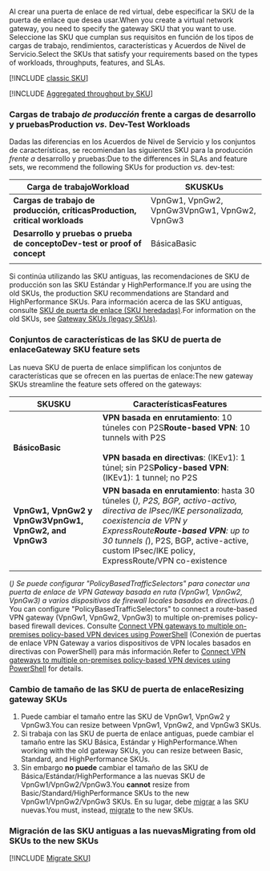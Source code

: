 <span data-ttu-id="3aa06-101">Al crear una puerta de enlace de red virtual, debe especificar la SKU de la puerta de enlace que desea usar.</span><span class="sxs-lookup"><span data-stu-id="3aa06-101">When you create a virtual network gateway, you need to specify the gateway SKU that you want to use.</span></span> <span data-ttu-id="3aa06-102">Seleccione las SKU que cumplan sus requisitos en función de los tipos de cargas de trabajo, rendimientos, características y Acuerdos de Nivel de Servicio.</span><span class="sxs-lookup"><span data-stu-id="3aa06-102">Select the SKUs that satisfy your requirements based on the types of workloads, throughputs, features, and SLAs.</span></span>

[!INCLUDE [classic SKU](./vpn-gateway-classic-sku-support-include.md)]

[!INCLUDE [Aggregated throughput by SKU](./vpn-gateway-table-gwtype-aggtput-include.md)]

###  <span data-ttu-id="3aa06-103"><a name="workloads"></a>Cargas de trabajo  *de producción* frente a cargas de desarrollo y pruebas</span><span class="sxs-lookup"><span data-stu-id="3aa06-103"><a name="workloads"></a>Production *vs.* Dev-Test Workloads</span></span>

<span data-ttu-id="3aa06-104">Dadas las diferencias en los Acuerdos de Nivel de Servicio y los conjuntos de características, se recomiendan las siguientes SKU para la producción *frente a* desarrollo y pruebas:</span><span class="sxs-lookup"><span data-stu-id="3aa06-104">Due to the differences in SLAs and feature sets, we recommend the following SKUs for production *vs.* dev-test:</span></span>

| <span data-ttu-id="3aa06-105">**Carga de trabajo**</span><span class="sxs-lookup"><span data-stu-id="3aa06-105">**Workload**</span></span>                       | <span data-ttu-id="3aa06-106">**SKU**</span><span class="sxs-lookup"><span data-stu-id="3aa06-106">**SKUs**</span></span>               |
| ---                                | ---                    |
| <span data-ttu-id="3aa06-107">**Cargas de trabajo de producción, críticas**</span><span class="sxs-lookup"><span data-stu-id="3aa06-107">**Production, critical workloads**</span></span> | <span data-ttu-id="3aa06-108">VpnGw1, VpnGw2, VpnGw3</span><span class="sxs-lookup"><span data-stu-id="3aa06-108">VpnGw1, VpnGw2, VpnGw3</span></span> |
| <span data-ttu-id="3aa06-109">**Desarrollo y pruebas o prueba de concepto**</span><span class="sxs-lookup"><span data-stu-id="3aa06-109">**Dev-test or proof of concept**</span></span>   | <span data-ttu-id="3aa06-110">Básica</span><span class="sxs-lookup"><span data-stu-id="3aa06-110">Basic</span></span>                  |
|                                    |                        |

<span data-ttu-id="3aa06-111">Si continúa utilizando las SKU antiguas, las recomendaciones de SKU de producción son las SKU Estándar y HighPerformance.</span><span class="sxs-lookup"><span data-stu-id="3aa06-111">If you are using the old SKUs, the production SKU recommendations are Standard and HighPerformance SKUs.</span></span> <span data-ttu-id="3aa06-112">Para información acerca de las SKU antiguas, consulte [SKU de puerta de enlace (SKU heredadas)](../articles/vpn-gateway/vpn-gateway-about-skus-legacy.md).</span><span class="sxs-lookup"><span data-stu-id="3aa06-112">For information on the old SKUs, see [Gateway SKUs (legacy SKUs)](../articles/vpn-gateway/vpn-gateway-about-skus-legacy.md).</span></span>

###  <span data-ttu-id="3aa06-113"><a name="feature"></a>Conjuntos de características de las SKU de puerta de enlace</span><span class="sxs-lookup"><span data-stu-id="3aa06-113"><a name="feature"></a>Gateway SKU feature sets</span></span>

<span data-ttu-id="3aa06-114">Las nueva SKU de puerta de enlace simplifican los conjuntos de características que se ofrecen en las puertas de enlace:</span><span class="sxs-lookup"><span data-stu-id="3aa06-114">The new gateway SKUs streamline the feature sets offered on the gateways:</span></span>

| <span data-ttu-id="3aa06-115">**SKU**</span><span class="sxs-lookup"><span data-stu-id="3aa06-115">**SKU**</span></span>| <span data-ttu-id="3aa06-116">**Características**</span><span class="sxs-lookup"><span data-stu-id="3aa06-116">**Features**</span></span>|
| ---    | ---         |
|<span data-ttu-id="3aa06-117">**Básico**</span><span class="sxs-lookup"><span data-stu-id="3aa06-117">**Basic**</span></span>   | <span data-ttu-id="3aa06-118">**VPN basada en enrutamiento**: 10 túneles con P2S</span><span class="sxs-lookup"><span data-stu-id="3aa06-118">**Route-based VPN**: 10 tunnels with P2S</span></span><br><br><span data-ttu-id="3aa06-119">**VPN basada en directivas**: (IKEv1): 1 túnel; sin P2S</span><span class="sxs-lookup"><span data-stu-id="3aa06-119">**Policy-based VPN**: (IKEv1): 1 tunnel; no P2S</span></span>|
| <span data-ttu-id="3aa06-120">**VpnGw1, VpnGw2 y VpnGw3**</span><span class="sxs-lookup"><span data-stu-id="3aa06-120">**VpnGw1, VpnGw2, and VpnGw3**</span></span> | <span data-ttu-id="3aa06-121">**VPN basada en enrutamiento**: hasta 30 túneles (*), P2S, BGP, activo-activo, directiva de IPsec/IKE personalizada, coexistencia de VPN y ExpressRoute</span><span class="sxs-lookup"><span data-stu-id="3aa06-121">**Route-based VPN**: up to 30 tunnels (*), P2S, BGP, active-active, custom IPsec/IKE policy, ExpressRoute/VPN co-existence</span></span> |
|        |             |

<span data-ttu-id="3aa06-122">(*) Se puede configurar "PolicyBasedTrafficSelectors" para conectar una puerta de enlace de VPN Gateway basada en ruta (VpnGw1, VpnGw2, VpnGw3) a varios dispositivos de firewall locales basados en directivas.</span><span class="sxs-lookup"><span data-stu-id="3aa06-122">(*) You can configure "PolicyBasedTrafficSelectors" to connect a route-based VPN gateway (VpnGw1, VpnGw2, VpnGw3) to multiple on-premises policy-based firewall devices.</span></span> <span data-ttu-id="3aa06-123">Consulte [Connect VPN gateways to multiple on-premises policy-based VPN devices using PowerShell](../articles/vpn-gateway/vpn-gateway-connect-multiple-policybased-rm-ps.md) (Conexión de puertas de enlace VPN Gateway a varios dispositivos de VPN locales basados en directivas con PowerShell) para más información.</span><span class="sxs-lookup"><span data-stu-id="3aa06-123">Refer to [Connect VPN gateways to multiple on-premises policy-based VPN devices using PowerShell](../articles/vpn-gateway/vpn-gateway-connect-multiple-policybased-rm-ps.md) for details.</span></span>

###  <span data-ttu-id="3aa06-124"><a name="resize"></a>Cambio de tamaño de las SKU de puerta de enlace</span><span class="sxs-lookup"><span data-stu-id="3aa06-124"><a name="resize"></a>Resizing gateway SKUs</span></span>

1. <span data-ttu-id="3aa06-125">Puede cambiar el tamaño entre las SKU de VpnGw1, VpnGw2 y VpnGw3.</span><span class="sxs-lookup"><span data-stu-id="3aa06-125">You can resize between VpnGw1, VpnGw2, and VpnGw3 SKUs.</span></span>
2. <span data-ttu-id="3aa06-126">Si trabaja con las SKU de puerta de enlace antiguas, puede cambiar el tamaño entre las SKU Básica, Estándar y HighPerformance.</span><span class="sxs-lookup"><span data-stu-id="3aa06-126">When working with the old gateway SKUs, you can resize between Basic, Standard, and HighPerformance SKUs.</span></span>
2. <span data-ttu-id="3aa06-127">Sin embargo **no puede** cambiar el tamaño de las SKU de Básica/Estándar/HighPerformance a las nuevas SKU de VpnGw1/VpnGw2/VpnGw3.</span><span class="sxs-lookup"><span data-stu-id="3aa06-127">You **cannot** resize from Basic/Standard/HighPerformance SKUs to the new VpnGw1/VpnGw2/VpnGw3 SKUs.</span></span> <span data-ttu-id="3aa06-128">En su lugar, debe [migrar](#migrate) a las SKU nuevas.</span><span class="sxs-lookup"><span data-stu-id="3aa06-128">You must, instead, [migrate](#migrate) to the new SKUs.</span></span>

###  <span data-ttu-id="3aa06-129"><a name="migrate"></a>Migración de las SKU antiguas a las nuevas</span><span class="sxs-lookup"><span data-stu-id="3aa06-129"><a name="migrate"></a>Migrating from old SKUs to the new SKUs</span></span>

[!INCLUDE [Migrate SKU](./vpn-gateway-migrate-legacy-sku-include.md)]
